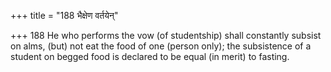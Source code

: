 +++
title = "188 भैक्षेण वर्तयेन्"

+++
188	He who performs the vow (of studentship) shall constantly subsist on alms, (but) not eat the food of one (person only); the subsistence of a student on begged food is declared to be equal (in merit) to fasting.